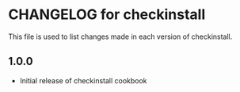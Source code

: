 # CHANGELOG for checkinstall

This file is used to list changes made in each version of checkinstall.

1.0.0
-----
- Initial release of checkinstall cookbook
